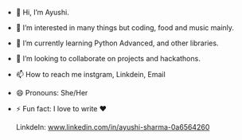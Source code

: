 - 👋 Hi, I’m Ayushi.
- 👀 I’m interested in many things but coding, food and music mainly.
- 🌱 I’m currently learning Python Advanced, and other libraries.
- 💞️ I’m looking to collaborate on projects and hackathons.
- 📫 How to reach me instgram, Linkdein, Email
- 😄 Pronouns: She/Her
- ⚡ Fun fact: I love to write ♥️

  LinkdeIn: www.linkedin.com/in/ayushi-sharma-0a6564260
<!---
ayushiiii28/ayushiiii28 is a ✨ special ✨ repository because its `README.md` (this file) appears on your GitHub profile.
You can click the Preview link to take a look at your changes.
--->
